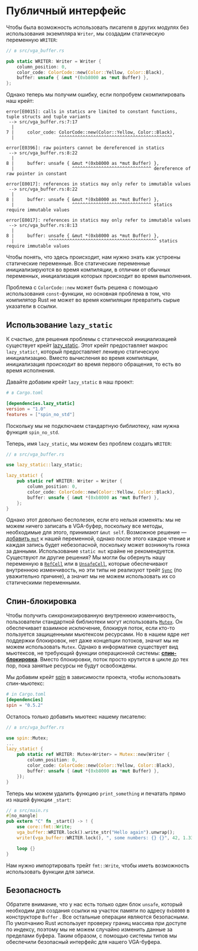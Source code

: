 # Публичный интерфейс

Чтобы была возможность использовать писателя в других модулях без использования экземпляра `Writer`, мы создадим статическую переменную `WRITER`:

```rust
// в src/vga_buffer.rs

pub static WRITER: Writer = Writer {
    column_position: 0,
    color_code: ColorCode::new(Color::Yellow, Color::Black),
    buffer: unsafe { &mut *(0xb8000 as *mut Buffer) },
};
```

Однако теперь мы получим ошибку, если попробуем скомпилировать наш крейт:

```console
error[E0015]: calls in statics are limited to constant functions, tuple structs and tuple variants
 --> src/vga_buffer.rs:7:17
  |
7 |     color_code: ColorCode::new(Color::Yellow, Color::Black),
  |                 ^^^^^^^^^^^^^^^^^^^^^^^^^^^^^^^^^^^^^^^^^^^

error[E0396]: raw pointers cannot be dereferenced in statics
 --> src/vga_buffer.rs:8:22
  |
8 |     buffer: unsafe { &mut *(0xb8000 as *mut Buffer) },
  |                      ^^^^^^^^^^^^^^^^^^^^^^^^^^^^^^ dereference of raw pointer in constant

error[E0017]: references in statics may only refer to immutable values
 --> src/vga_buffer.rs:8:22
  |
8 |     buffer: unsafe { &mut *(0xb8000 as *mut Buffer) },
  |                      ^^^^^^^^^^^^^^^^^^^^^^^^^^^^^^ statics require immutable values

error[E0017]: references in statics may only refer to immutable values
 --> src/vga_buffer.rs:8:13
  |
8 |     buffer: unsafe { &mut *(0xb8000 as *mut Buffer) },
  |             ^^^^^^^^^^^^^^^^^^^^^^^^^^^^^^^^^^^^^^^^^ statics require immutable values
```

Чтобы понять, что здесь происходит, нам нужно знать как устроены статические переменные. Все статические переменные инициализируются во время компиляции, в отличии от обычных переменных, инициализация которых происходит во время выполнения.

[const evaluator]: https://rustc-dev-guide.rust-lang.org/const-eval.html
[Allow panicking in constants]: https://github.com/rust-lang/rfcs/pull/2345

Проблема с `ColorCode::new` может быть решена с помощью использования `const`-функции, но основная проблема в том, что компилятор Rust не может во время компиляции превратить сырые указатели в ссылки.

[`const` functions]: https://doc.rust-lang.org/unstable-book/language-features/const-fn.html

## Использование `lazy_static`

К счастью, для решения проблемы с статической инициализацией существует крейт [lazy_static]. Этот крейт предоставляет макрос `lazy_static!`, который предоставляет ленивую статическую инициализацию. Вместо вычисления во время компиляции, инициализация происходит во время первого обращения, то есть во время исполнения.

[lazy_static]: https://docs.rs/lazy_static/1.0.1/lazy_static/

Давайте добавим крейт `lazy_static` в наш проект:

```toml
# в Cargo.toml

[dependencies.lazy_static]
version = "1.0"
features = ["spin_no_std"]
```

Поскольку мы не подключаем стандартную библиотеку, нам нужна функция `spin_no_std`.

Теперь, имя `lazy_static`, мы можем без проблем создать `WRITER`:

```rust
// в src/vga_buffer.rs

use lazy_static::lazy_static;

lazy_static! {
    pub static ref WRITER: Writer = Writer {
        column_position: 0,
        color_code: ColorCode::new(Color::Yellow, Color::Black),
        buffer: unsafe { &mut *(0xb8000 as *mut Buffer) },
    };
}
```

Однако этот довольно бесполезен, если его нельзя изменять: мы не можем ничего записать в VGA-буфер, поскольку все методы, необходимые для этого, принимают `&mut self`. Возможное решение — [добавить `mut`][mutable static] к нашей переменной, однако после этого каждое чтение и каждая запись будет небезопасной, поскольку может возникнуть гонка за данными. Использование `static mut` крайне не рекомендуется. Существуют ли другие решения? Мы могли бы обернуть нашу переменную в [`RefCell`][RefCell] или в [`UnsafeCell`][UnsafeCell], которые обеспечивают внутреннюю изменчивость, но эти типы не реализуют трейт [`Sync`][Sync] (по уважительно причине), а значит мы не можем использовать их со статическими переменными.

[mutable static]: https://doc.rust-lang.org/book/ch19-01-unsafe-rust.html#accessing-or-modifying-a-mutable-static-variable
[remove static mut]: https://internals.rust-lang.org/t/pre-rfc-remove-static-mut/1437
[RefCell]: https://doc.rust-lang.org/book/ch15-05-interior-mutability.html#keeping-track-of-borrows-at-runtime-with-refcellt
[UnsafeCell]: https://doc.rust-lang.org/nightly/core/cell/struct.UnsafeCell.html
[interior mutability]: https://doc.rust-lang.org/book/ch15-05-interior-mutability.html
[Sync]: https://doc.rust-lang.org/nightly/core/marker/trait.Sync.html

## Спин-блокировка

Чтобы получить синхронизированную внутреннюю изменчивость, пользователи стандартной библиотеки могут использовать [`Mutex`][Mutex]. Он обеспечивает взаимное исключение, блокируя поток, если кто-то пользуется защищенными мьютексом ресурсами. Но в нашем ядре нет поддержки блокировок, нет даже концепции потоков, значит мы не можем использовать `Mutex`. Однако в информатике существует вид мьютексов, не требующий функции операционной системы: **[спин-блокировка][spinlock]**. Вместо блокировки, поток просто крутится в цикле до тех пор, пока занятые ресурсы не будут освобождены.

[Mutex]: https://doc.rust-lang.org/nightly/std/sync/struct.Mutex.html
[spinlock]: https://ru.wikipedia.org/wiki/Spinlock

Мы добавим крейт [spin][spin crate] в зависимости проекта, чтобы использовать спин-мьютекс:

[spin crate]: https://crates.io/crates/spin

```toml
# in Cargo.toml
[dependencies]
spin = "0.5.2"
```

Осталось только добавить мьютекс нашему писателю:

```rust
// в src/vga_buffer.rs

use spin::Mutex;
...
lazy_static! {
    pub static ref WRITER: Mutex<Writer> = Mutex::new(Writer {
        column_position: 0,
        color_code: ColorCode::new(Color::Yellow, Color::Black),
        buffer: unsafe { &mut *(0xb8000 as *mut Buffer) },
    });
}
```

Теперь мы можем удалить функцию `print_something` и печатать прямо из нашей функции `_start`:

```rust
// в src/main.rs
#[no_mangle]
pub extern "C" fn _start() -> ! {
    use core::fmt::Write;
    vga_buffer::WRITER.lock().write_str("Hello again").unwrap();
    write!(vga_buffer::WRITER.lock(), ", some numbers: {} {}", 42, 1.337).unwrap();

    loop {}
}
```

Нам нужно импортировать трейт `fmt::Write`, чтобы иметь возможность использовать функции для записи.

## Безопасность

Обратите внимание, что у нас есть только один блок `unsafe`, который необходим для создания ссылки на участок памяти по адресу `0xb8000` в конструкторе `Buffer` . Все остальные операции являются безопасными. По умолчанию Rust использует проверку границ массива при доступе по индексу, поэтому мы не можем случайно изменить данные за пределами буфера. Таким образом, с помощью системы типов мы обеспечили безопасный интерфейс для нашего VGA-буфера.
